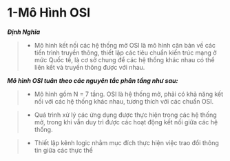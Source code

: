 # 1-Mô Hình OSI
***Định Nghĩa***
> - Mô hình kết nối các hệ thống mở OSI là mô hình căn bản về các tiến trình truyền thông, thiết lập các tiêu chuẩn kiến trúc mạng ở mức Quốc tế, là cơ sở chung để các hệ thống khác nhau có thể liên kết và truyền thông được với nhau.

***Mô hình OSI tuân theo các nguyên tắc phân tầng như sau:***
> - Mô hình gồm N = 7 tầng. OSI là hệ thống mở, phải có khả năng kết nối với các hệ thống khác nhau, tương thích với các chuẩn OSI.

> - Quá trình xử lý các ứng dụng được thực hiện trong các hệ thống mở, trong khi vẫn duy trì được các hoạt động kết nối giữa các hệ thống.

> - Thiết lập kênh logic nhằm mục đích thực hiện việc trao đổi thông tin giữa các thực thể